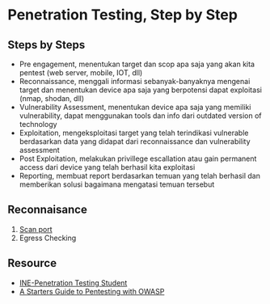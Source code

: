 # Penetration Testing, Step by Step

## Steps by Steps
- Pre engagement, menentukan target dan scop apa saja yang akan kita pentest (web server, mobile, IOT, dll)
- Reconnaissance, menggali informasi sebanyak-banyaknya mengenai target dan menentukan device apa saja yang berpotensi dapat exploitasi (nmap, shodan, dll)
- Vulnerability Assessment, menentukan device apa saja yang memiliki vulnerability, dapat menggunakan tools dan info dari outdated version of technology
- Exploitation, mengeksploitasi target yang telah terindikasi vulnerable berdasarkan data yang didapat dari reconnaissance dan vulnerability assessment
- Post Exploitation, melakukan privillege escallation atau gain permanent access dari device yang telah berhasil kita exploitasi
- Reporting, membuat report berdasarkan temuan yang telah berhasil dan memberikan solusi bagaimana mengatasi temuan tersebut

## Reconnaisance
1. [Scan port](https://github.com/acvn/catngul/blob/master/rekon/port.md)
2. Egress Checking

## Resource
- [INE-Penetration Testing Student](https://my.ine.com/CyberSecurity/learning-paths/a223968e-3a74-45ed-884d-2d16760b8bbd/penetration-testing-student)
- [A Starters Guide to Pentesting with OWASP](https://www.youtube.com/watch?v=AO_sqXb-gKE)
